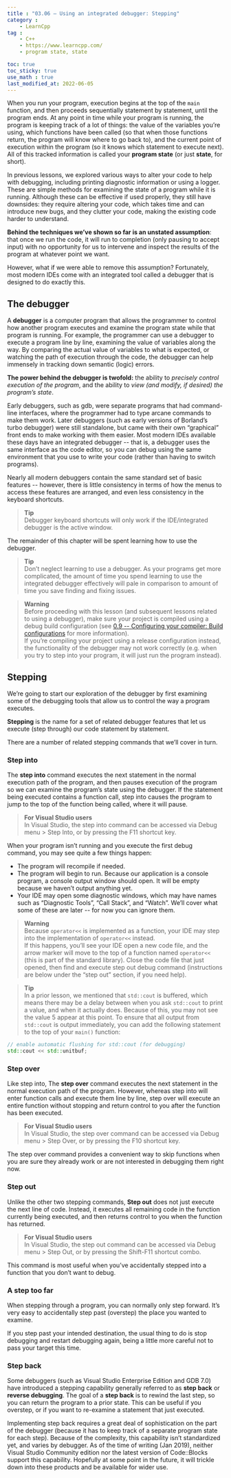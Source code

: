 ```yaml
---
title : "03.06 — Using an integrated debugger: Stepping"
category :
    - LearnCpp
tag : 
    - C++
    - https://www.learncpp.com/
    - program state, state

toc: true  
toc_sticky: true 
use_math : true
last_modified_at: 2022-06-05
---
```



When you run your program, execution begins at the top of the `main` function, and then proceeds sequentially statement by statement, until the program ends. At any point in time while your program is running, the program is keeping track of a lot of things: the value of the variables you’re using, which functions have been called (so that when those functions return, the program will know where to go back to), and the current point of execution within the program (so it knows which statement to execute next). All of this tracked information is called your **program state** (or just **state**, for short).

In previous lessons, we explored various ways to alter your code to help with debugging, including printing diagnostic information or using a logger. These are simple methods for examining the state of a program while it is running. Although these can be effective if used properly, they still have downsides: they require altering your code, which takes time and can introduce new bugs, and they clutter your code, making the existing code harder to understand.

**Behind the techniques we’ve shown so far is an unstated assumption**: that once we run the code, it will run to completion (only pausing to accept input) with no opportunity for us to intervene and inspect the results of the program at whatever point we want.

However, what if we were able to remove this assumption? Fortunately, most modern IDEs come with an integrated tool called a debugger that is designed to do exactly this.


## The debugger

A **debugger** is a computer program that allows the programmer to control how another program executes and examine the program state while that program is running. For example, the programmer can use a debugger to execute a program line by line, examining the value of variables along the way. By comparing the actual value of variables to what is expected, or watching the path of execution through the code, the debugger can help immensely in tracking down semantic (logic) errors.

**The power behind the debugger is twofold:** the ability to *precisely control execution of the program*, and the ability to *view (and modify, if desired) the program’s state*.

Early debuggers, such as gdb, were separate programs that had command-line interfaces, where the programmer had to type arcane commands to make them work. Later debuggers (such as early versions of Borland’s turbo debugger) were still standalone, but came with their own “graphical” front ends to make working with them easier. Most modern IDEs available these days have an integrated debugger -- that is, a debugger uses the same interface as the code editor, so you can debug using the same environment that you use to write your code (rather than having to switch programs).

Nearly all modern debuggers contain the same standard set of basic features -- however, there is little consistency in terms of how the menus to access these features are arranged, and even less consistency in the keyboard shortcuts.

>**Tip**  
Debugger keyboard shortcuts will only work if the IDE/integrated debugger is the active window.

The remainder of this chapter will be spent learning how to use the debugger.

>**Tip**  
Don’t neglect learning to use a debugger. As your programs get more complicated, the amount of time you spend learning to use the integrated debugger effectively will pale in comparison to amount of time you save finding and fixing issues.

>**Warning**  
Before proceeding with this lesson (and subsequent lessons related to using a debugger), make sure your project is compiled using a debug build configuration (see [0.9 -- Configuring your compiler: Build configurations](https://www.learncpp.com/cpp-tutorial/configuring-your-compiler-build-configurations/) for more information).  
If you’re compiling your project using a release configuration instead, the functionality of the debugger may not work correctly (e.g. when you try to step into your program, it will just run the program instead).


## Stepping

We’re going to start our exploration of the debugger by first examining some of the debugging tools that allow us to control the way a program executes.

**Stepping** is the name for a set of related debugger features that let us execute (step through) our code statement by statement.

There are a number of related stepping commands that we’ll cover in turn.


### Step into

The **step into** command executes the next statement in the normal execution path of the program, and then pauses execution of the program so we can examine the program’s state using the debugger. If the statement being executed contains a function call, step into causes the program to jump to the top of the function being called, where it will pause.

>**For Visual Studio users**  
In Visual Studio, the step into command can be accessed via Debug menu > Step Into, or by pressing the F11 shortcut key.

When your program isn’t running and you execute the first debug command, you may see quite a few things happen:

- The program will recompile if needed.
- The program will begin to run. Because our application is a console program, a console output window should open. It will be empty because we haven’t output anything yet.
- Your IDE may open some diagnostic windows, which may have names such as “Diagnostic Tools”, “Call Stack”, and “Watch”. We’ll cover what some of these are later -- for now you can ignore them.

>**Warning**  
Because `operator<<` is implemented as a function, your IDE may step into the implementation of `operator<<` instead.  
If this happens, you’ll see your IDE open a new code file, and the arrow marker will move to the top of a function named `operator<<` (this is part of the standard library). Close the code file that just opened, then find and execute step out debug command (instructions are below under the “step out” section, if you need help).

>**Tip**  
In a prior lesson, we mentioned that `std::cout` is buffered, which means there may be a delay between when you ask `std::cout` to print a value, and when it actually does. Because of this, you may not see the value 5 appear at this point. To ensure that all output from `std::cout` is output immediately, you can add the following statement to the top of your `main()` function:  
```c++
// enable automatic flushing for std::cout (for debugging)
std::cout << std::unitbuf; 
```


### Step over

Like step into, The **step over** command executes the next statement in the normal execution path of the program. However, whereas step into will enter function calls and execute them line by line, step over will execute an entire function without stopping and return control to you after the function has been executed.

>**For Visual Studio users**  
In Visual Studio, the step over command can be accessed via Debug menu > Step Over, or by pressing the F10 shortcut key.

The step over command provides a convenient way to skip functions when you are sure they already work or are not interested in debugging them right now.


### Step out

Unlike the other two stepping commands, **Step out** does not just execute the next line of code. Instead, it executes all remaining code in the function currently being executed, and then returns control to you when the function has returned.

>**For Visual Studio users**  
In Visual Studio, the step out command can be accessed via Debug menu > Step Out, or by pressing the Shift-F11 shortcut combo.

This command is most useful when you’ve accidentally stepped into a function that you don’t want to debug.


### A step too far

When stepping through a program, you can normally only step forward. It’s very easy to accidentally step past (overstep) the place you wanted to examine.

If you step past your intended destination, the usual thing to do is stop debugging and restart debugging again, being a little more careful not to pass your target this time.


### Step back

Some debuggers (such as Visual Studio Enterprise Edition and GDB 7.0) have introduced a stepping capability generally referred to as **step back** or **reverse debugging**. The goal of a **step back** is to rewind the last step, so you can return the program to a prior state. This can be useful if you overstep, or if you want to re-examine a statement that just executed.

Implementing step back requires a great deal of sophistication on the part of the debugger (because it has to keep track of a separate program state for each step). Because of the complexity, this capability isn’t standardized yet, and varies by debugger. As of the time of writing (Jan 2019), neither Visual Studio Community edition nor the latest version of Code::Blocks support this capability. Hopefully at some point in the future, it will trickle down into these products and be available for wider use.
